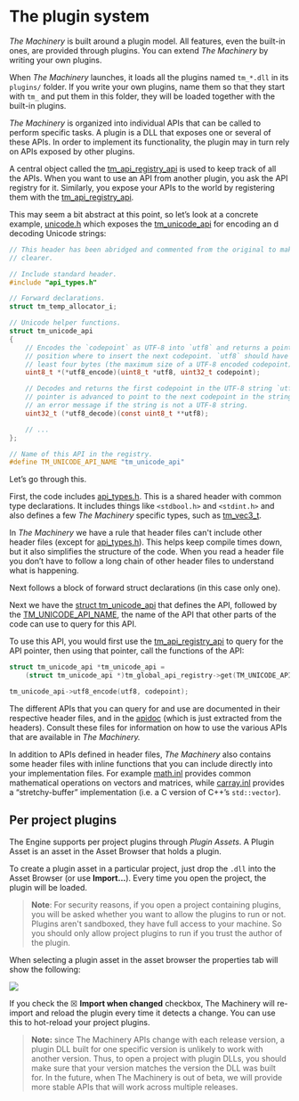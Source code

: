 # The plugin system

*The Machinery* is built around a plugin model. All features, even the built-in ones, are provided
through plugins. You can extend *The Machinery* by writing your own plugins.

When *The Machinery* launches, it loads all the plugins named `tm_*.dll` in its `plugins/` folder. If
you write your own plugins, name them so that they start with `tm_` and put them in this folder,
they will be loaded together with the built-in plugins.

*The Machinery* is organized into individual APIs that can be called to perform specific tasks. A
plugin is a DLL that exposes one or several of these APIs. In order to implement its functionality,
the plugin may in turn rely on APIs exposed by other plugins.

A central object called the [tm_api_registry_api](https://ourmachinery.com//apidoc/foundation/api_registry.h.html#structtm_api_registry_api) is used to keep track of all the APIs. When you want to use an API from another plugin, you ask the API registry for it. Similarly, you expose your APIs to the world by registering them with the
[tm_api_registry_api](https://ourmachinery.com//apidoc/foundation/api_registry.h.html#structtm_api_registry_api).

This may seem a bit abstract at this point, so let’s look at a concrete example, [unicode.h](https://ourmachinery.com//apidoc/foundation/unicode.h.html#unicode.h) which exposes the
[tm_unicode_api](https://ourmachinery.com//apidoc/foundation/unicode.h.html#structtm_unicode_api) for encoding an d decoding Unicode strings:

~~~c
// This header has been abridged and commented from the original to make things
// clearer.

// Include standard header.
#include "api_types.h"

// Forward declarations.
struct tm_temp_allocator_i;

// Unicode helper functions.
struct tm_unicode_api
{
    // Encodes the `codepoint` as UTF-8 into `utf8` and returns a pointer to the
    // position where to insert the next codepoint. `utf8` should have room for at
    // least four bytes (the maximum size of a UTF-8 encoded codepoint).
    uint8_t *(*utf8_encode)(uint8_t *utf8, uint32_t codepoint);

    // Decodes and returns the first codepoint in the UTF-8 string `utf8`. The string
    // pointer is advanced to point to the next codepoint in the string. Will generate
    // an error message if the string is not a UTF-8 string.
    uint32_t (*utf8_decode)(const uint8_t **utf8);

    // ...
};

// Name of this API in the registry.
#define TM_UNICODE_API_NAME "tm_unicode_api"
~~~

Let’s go through this.

First, the code includes [api_types.h](https://ourmachinery.com//apidoc/foundation/api_types.h.html#api_types.h). This is a shared header with common type declarations. It includes things like `<stdbool.h>` and `<stdint.h>` and also defines a few *The Machinery* specific types, such as [tm_vec3_t](file:///C:/work/themachinery/build/doc/foundation/api_types.h.html#structtm_vec3_t).

In *The Machinery* we have a rule that header files can't include other header files (except for
[api_types.h](https://ourmachinery.com//apidoc/foundation/api_types.h.html#api_types.h)). This helps keep compile times down, but it also simplifies the structure of the code. When you read a header file you don’t have to follow a long chain of other header files to understand what is happening.

Next follows a block of forward struct declarations (in this case only one).

Next we have the [struct tm_unicode_api](https://ourmachinery.com//apidoc/foundation/unicode.h.html#structtm_unicode_api)  that defines the API, followed by the [TM_UNICODE_API_NAME](https://ourmachinery.com//apidoc/foundation/unicode.h.html#tm_unicode_api_name), the name of the API that other parts of the code can use to query for this API.

To use this API, you would first use the [tm_api_registry_api](https://ourmachinery.com//apidoc/foundation/api_registry.h.html#structtm_api_registry_api) to query for the API pointer, then using that pointer, call the functions of the API:

~~~c
struct tm_unicode_api *tm_unicode_api =
    (struct tm_unicode_api *)tm_global_api_registry->get(TM_UNICODE_API_NAME);

tm_unicode_api->utf8_encode(utf8, codepoint);
~~~

The different APIs that you can query for and use are documented in their respective header files, and in the [apidoc](https://ourmachinery.com/apidoc/apidoc.html) (which is just extracted from the headers). Consult these files for information on how to use the various APIs that are available in *The Machinery.*

In addition to APIs defined in header files, *The Machinery* also contains some header files with inline functions that you can include directly into your implementation files. For example [math.inl](https://ourmachinery.com//apidoc/foundation/math.inl.html#math.inl) provides common
mathematical operations on vectors and matrices, while [carray.inl](https://ourmachinery.com//apidoc/foundation/carray.inl.html#carray.inl) provides a “stretchy-buffer” implementation (i.e. a C version of C++’s `std::vector`).

## Per project plugins

The Engine supports per project plugins through *Plugin Assets*. A Plugin Asset is an asset in the
Asset Browser that holds a plugin.

To create a plugin asset in a particular project, just drop the `.dll` into the Asset Browser
(or use **Import...**). Every time you open the project, the plugin will be loaded.

> **Note**: For security reasons, if you open a project containing plugins, you will be asked
> whether you want to allow the plugins to run or not. Plugins aren't sandboxed, they have full
> access to your machine. So you should only allow project plugins to run if you trust the author
> of the plugin.

When selecting a plugin asset in the asset browser the properties tab will show the following:

![](https://ourmachinery.com/images/tutorials/plugin__properties.png)

If you check the ☒ **Import when changed** checkbox, The Machinery will re-import and reload the
plugin every time it detects a change. You can use this to hot-reload your project plugins.

> **Note:** since The Machinery APIs change with each release version, a plugin DLL built for one
> specific version is unlikely to work with another version. Thus, to open a project with plugin
> DLLs, you should make sure that your version matches the version the DLL was built for. In the
> future, when The Machinery is out of beta, we will provide more stable APIs that will work across
> multiple releases.